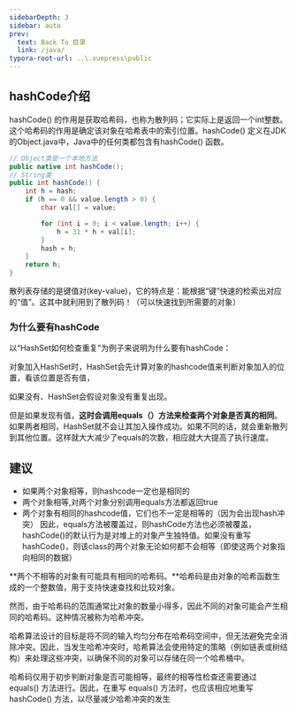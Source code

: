 ```yaml
---
sidebarDepth: 3
sidebar: auto
prev:
  text: Back To 目录
  link: /java/
typora-root-url: ..\.vuepress\public
---
```




## hashCode介绍

hashCode() 的作用是获取哈希码，也称为散列码；它实际上是返回一个int整数。这个哈希码的作用是确定该对象在哈希表中的索引位置。hashCode() 定义在JDK的Object.java中，Java中的任何类都包含有hashCode() 函数。

```java
// Object类是一个本地方法
public native int hashCode();
// String类
public int hashCode() {
    int h = hash;
    if (h == 0 && value.length > 0) {
        char val[] = value;

        for (int i = 0; i < value.length; i++) {
            h = 31 * h + val[i];
        }
        hash = h;
    }
    return h;
}
```

散列表存储的是键值对(key-value)，它的特点是：能根据“键”快速的检索出对应的“值”。这其中就利用到了散列码！（可以快速找到所需要的对象）



### 为什么要有hashCode

以“HashSet如何检查重复”为例子来说明为什么要有hashCode：

对象加入HashSet时，HashSet会先计算对象的hashcode值来判断对象加入的位置，看该位置是否有值，

如果没有、HashSet会假设对象没有重复出现。

但是如果发现有值，**这时会调用equals（）方法来检查两个对象是否真的相同**。如果两者相同，HashSet就不会让其加入操作成功。如果不同的话，就会重新散列到其他位置。这样就大大减少了equals的次数，相应就大大提高了执行速度。





## 建议

- 如果两个对象相等，则hashcode一定也是相同的
- 两个对象相等,对两个对象分别调用equals方法都返回true
- 两个对象有相同的hashcode值，它们也不一定是相等的（因为会出现hash冲突）
  因此，equals方法被覆盖过，则hashCode方法也必须被覆盖，hashCode()的默认行为是对堆上的对象产生独特值。如果没有重写hashCode()，则该class的两个对象无论如何都不会相等（即使这两个对象指向相同的数据）

**两个不相等的对象有可能具有相同的哈希码。**哈希码是由对象的哈希函数生成的一个整数值，用于支持快速查找和比较对象。

然而，由于哈希码的范围通常比对象的数量小得多，因此不同的对象可能会产生相同的哈希码。这种情况被称为哈希冲突。

哈希算法设计的目标是将不同的输入均匀分布在哈希码空间中，但无法避免完全消除冲突。因此，当发生哈希冲突时，哈希算法会使用特定的策略（例如链表或树结构）来处理这些冲突，以确保不同的对象可以存储在同一个哈希桶中。

哈希码仅用于初步判断对象是否可能相等，最终的相等性检查还需要通过 equals() 方法进行。因此，在重写 equals() 方法时，也应该相应地重写 hashCode() 方法，以尽量减少哈希冲突的发生
